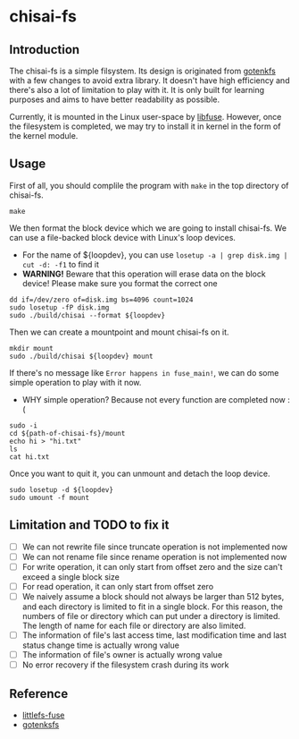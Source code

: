 # chisai-fs

## Introduction

The chisai-fs is a simple filsystem. Its design
is originated from [gotenkfs](https://github.com/carlosgaldino/gotenksfs) with
a few changes to avoid extra library. It doesn't have high efficiency and
there's also a lot of limitation to play with it. It is only built for learning
purposes and aims to have better readability as possible.

Currently, it is mounted in the Linux user-space by
[libfuse](https://github.com/libfuse/libfuse). However, once the filesystem
is completed, we may try to install it in kernel in the form of the kernel module.

## Usage

First of all, you should complile the program with `make` in the top
directory of chisai-fs.
```
make
```

We then format the block device which we are going to install chisai-fs.
We can use a file-backed block device with Linux's loop devices.
* For the name of ${loopdev}, you can use `losetup -a | grep disk.img | cut -d: -f1`
to find it
* **WARNING!** Beware that this operation will erase data on the block device!
Please make sure you format the correct one
```
dd if=/dev/zero of=disk.img bs=4096 count=1024
sudo losetup -fP disk.img
sudo ./build/chisai --format ${loopdev}
```

Then we can create a mountpoint and mount chisai-fs on it.
```
mkdir mount
sudo ./build/chisai ${loopdev} mount
```

If there's no message like `Error happens in fuse_main!`, we can do some
simple operation to play with it now.
* WHY simple operation? Because not every function are completed now :(
```
sudo -i
cd ${path-of-chisai-fs}/mount
echo hi > "hi.txt"
ls
cat hi.txt
```

Once you want to quit it, you can unmount and detach the loop device.
```
sudo losetup -d ${loopdev}
sudo umount -f mount
```

## Limitation and TODO to fix it
- [ ] We can not rewrite file since truncate operation is not implemented now
- [ ] We can not rename file since rename operation is not implemented now
- [ ] For write operation, it can only start from offset zero and the
size can't exceed a single block size
- [ ] For read operation, it can only start from offset zero
- [ ] We naively assume a block should not always be larger than 512 bytes,
and each directory is limited to fit in a single block. For this reason, the
numbers of file or directory which can put under a directory is limited. The
length of name for each file or directory are also limited.
- [ ] The information of file's last access time, last modification time and
last status change time is actually wrong value
- [ ] The information of file's owner is actually wrong value
- [ ] No error recovery if the filesystem crash during its work

## Reference
* [littlefs-fuse](https://github.com/littlefs-project/littlefs-fuse)
* [gotenksfs](https://github.com/carlosgaldino/gotenksfs)
